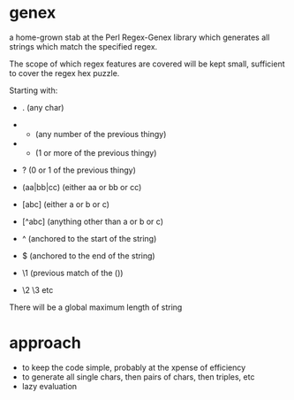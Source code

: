genex 
=====

a home-grown stab at the Perl Regex-Genex library which generates all strings which match the specified regex.

The scope of which regex features are covered will be kept small, sufficient to cover the regex hex puzzle.

Starting with:

* . (any char)
* * (any number of the previous thingy)
* + (1 or more of the previous thingy)
* ? (0 or 1 of the previous thingy)
* (aa|bb|cc) (either aa or bb or cc)
* [abc]      (either a or b or c)
* [^abc]     (anything other than a or b or c)

* ^          (anchored to the start of the string)
* $          (anchored to the end of the string)
* \1         (previous match of the ())
* \2 \3 etc

There will be a global maximum length of string

approach
========

* to keep the code simple, probably at the xpense of efficiency
* to generate all single chars, then pairs of chars, then triples, etc
* lazy evaluation
